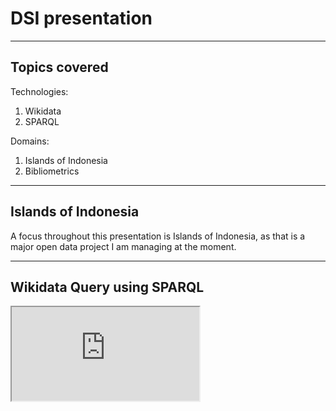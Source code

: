 # DSI presentation

---

## Topics covered

Technologies:

1. Wikidata
2. SPARQL

Domains:

1. Islands of Indonesia
2. Bibliometrics

---

## Islands of Indonesia

A focus throughout this presentation is Islands of Indonesia,
as that is a major open data project I am managing at the moment.

---

## Wikidata Query using SPARQL

<iframe src="http://tinyurl.com/y92cnd9r"></iframe>
